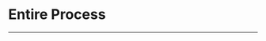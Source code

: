 # Entire Process  

---

<ImageViewer src="/assets/images/products/Airdrop/entire-process-in-5-steps.webp" alt="Entire process in 5 steps"/>